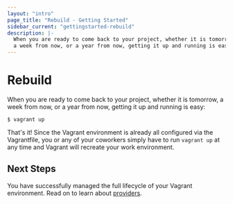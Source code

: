 ```yaml
---
layout: "intro"
page_title: "Rebuild - Getting Started"
sidebar_current: "gettingstarted-rebuild"
description: |-
  When you are ready to come back to your project, whether it is tomorrow,
  a week from now, or a year from now, getting it up and running is easy:
---
```


# Rebuild

When you are ready to come back to your project, whether it is tomorrow,
a week from now, or a year from now, getting it up and running is easy:

```
$ vagrant up
```

That's it! Since the Vagrant environment is already all configured via
the Vagrantfile, you or any of your coworkers simply have to run
`vagrant up` at any time and Vagrant will recreate your work environment.

## Next Steps

You have successfully managed the full lifecycle of your Vagrant environment.
Read on to learn about [providers](/intro/getting-started/providers.html).
